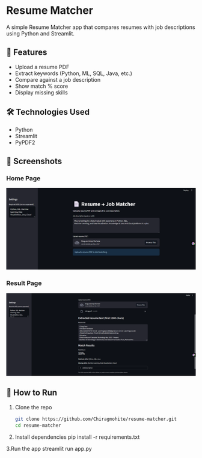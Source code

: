 # Resume Matcher

A simple Resume Matcher app that compares resumes with job descriptions using Python and Streamlit.

## 🚀 Features
- Upload a resume PDF
- Extract keywords (Python, ML, SQL, Java, etc.)
- Compare against a job description
- Show match % score
- Display missing skills

## 🛠️ Technologies Used
- Python
- Streamlit
- PyPDF2

## 📸 Screenshots

### Home Page
![Home Page](screenshotshome.png)

### Result Page
![Result Page](screenshotsresult.png)

## 🚀 How to Run

1. Clone the repo  
   ```bash
   git clone https://github.com/Chiragmohite/resume-matcher.git
   cd resume-matcher
   
2. Install dependencies
pip install -r requirements.txt

3.Run the app
streamlit run app.py
